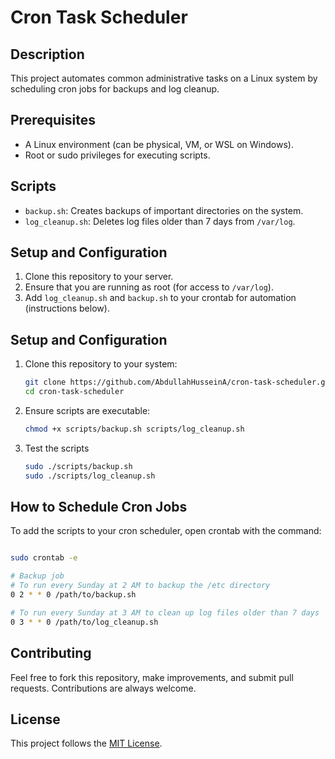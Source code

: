 # Cron Task Scheduler

## Description
This project automates common administrative tasks on a Linux system by scheduling cron jobs for backups and log cleanup.

## Prerequisites
- A Linux environment (can be physical, VM, or WSL on Windows).
- Root or sudo privileges for executing scripts.

## Scripts
- `backup.sh`: Creates backups of important directories on the system.
- `log_cleanup.sh`: Deletes log files older than 7 days from `/var/log`.

## Setup and Configuration

1. Clone this repository to your server.
2. Ensure that you are running as root (for access to `/var/log`).
3. Add `log_cleanup.sh` and `backup.sh` to your crontab for automation (instructions below).

## Setup and Configuration

1. Clone this repository to your system:
   ```bash
   git clone https://github.com/AbdullahHusseinA/cron-task-scheduler.git
   cd cron-task-scheduler

2. Ensure scripts are executable:
    ```bash
    chmod +x scripts/backup.sh scripts/log_cleanup.sh

3. Test the scripts
    ```bash
    sudo ./scripts/backup.sh
    sudo ./scripts/log_cleanup.sh

## How to Schedule Cron Jobs

To add the scripts to your cron scheduler, open crontab with the command:

```bash

sudo crontab -e

# Backup job 
# To run every Sunday at 2 AM to backup the /etc directory
0 2 * * 0 /path/to/backup.sh

# To run every Sunday at 3 AM to clean up log files older than 7 days
0 3 * * 0 /path/to/log_cleanup.sh

```

## Contributing

Feel free to fork this repository, make improvements, and submit pull requests. Contributions are always welcome.

## License

This project follows the [MIT License](LICENSE).


